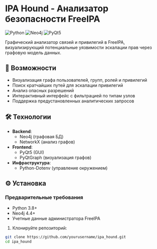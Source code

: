 # IPA Hound - Анализатор безопасности FreeIPA

![Python](https://img.shields.io/badge/Python-3.8+-blue.svg)
![Neo4j](https://img.shields.io/badge/Neo4j-4.4+-brightgreen.svg)
![PyQt5](https://img.shields.io/badge/PyQt5-5.15-purple.svg)

Графический анализатор связей и привилегий в FreeIPA, визуализирующий потенциальные уязвимости эскалации прав через графовую модель данных.

## 📌 Возможности

- Визуализация графа пользователей, групп, ролей и привилегий
- Поиск кратчайших путей для эскалации привилегий
- Анализ опасных разрешений
- Интерактивный интерфейс с фильтрацией по типам узлов
- Поддержка предустановленных аналитических запросов

## 🛠 Технологии

- **Backend**:
  - Neo4j (графовая БД)
  - NetworkX (анализ графов)
- **Frontend**:
  - PyQt5 (GUI)
  - PyQtGraph (визуализация графов)
- **Инфраструктура**:
  - Python-Dotenv (управление окружением)

## ⚙️ Установка

### Предварительные требования
- Python 3.8+
- Neo4j 4.4+
- Учетные данные администратора FreeIPA

1. Клонируйте репозиторий:
```bash
git clone https://github.com/yourusername/ipa_hound.git
cd ipa_hound

